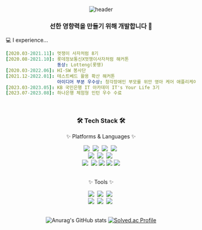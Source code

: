 <div align='center'>

![header](https://capsule-render.vercel.app/api?type=waving&color=auto&height=250&section=header&text=I'm%20Awarduuu!&fontSize=90&animation=fadeIn&fontAlignY=38)
  
</div>

<div align='center' > 
  <h3>
    선한 영향력을 만들기 위해 개발합니다 👋 
  </h3>
</div>

💻 I experience...

```yaml
[2020.03-2021.11]: 멋쟁이 사자처럼 8기
[2020.08-2021.10]: 롯데정보통신X멋쟁이사자처럼 해커톤 
                   동상: Lotteng(롯땡)
[2020.03-2022.06]: HI-SW 봉사단
[2021.12-2022.01]: 테스트베드 활용 확산 해커톤
                   아이디어 부분 우수상: 청각장애인 부모를 위안 영아 케어 애플리케이션
[2023.03-2023.05]: KB 국민은행 IT 아카데미 IT's Your Life 3기
[2023.07-2023.08]: 하나은행 체험형 인턴 우수 수료
```

<br>

<h3 align="center">🛠️ Tech Stack 🛠️</h3>
<div align="center">
  <p align="center"> ✨ Platforms & Languages ✨ </p>
  <img src="https://img.shields.io/badge/Java-007396?style=flat&logo=java&logoColor=white"/>&nbsp
  <img src="https://img.shields.io/badge/Spring-6DB33F?style=flat&logo=spring&logoColor=white"/>&nbsp
  <img src="https://img.shields.io/badge/Python-3776AB?style=flat&logo=python&logoColor=white"/>&nbsp
  <img src="https://img.shields.io/badge/Django-092E20?style=flat&logo=django&logoColor=white"/>&nbsp

  <br>
  <img src="https://img.shields.io/badge/HTML5-E34F26?style=flat&logo=html5&logoColor=white">&nbsp
  <img src="https://img.shields.io/badge/CSS-1572B6?style=flat&logo=css3&logoColor=white">&nbsp
  <img src="https://img.shields.io/badge/JavaScript-f7df1e?style=flat&logo=javascript&logoColor=white"/></a>&nbsp
  <br>
  <img src="https://img.shields.io/badge/ORACLE-F80000?style=flat&logo=ORACLE&logoColor=white">&nbsp
  <img src="https://img.shields.io/badge/MySQL-4479A1?style=flat&logo=MySQL&logoColor=white"/>
  <img src="https://img.shields.io/badge/Redis-DC382D?style=flat&logo=Redis&logoColor=white"/>
  <img src="https://img.shields.io/badge/EC2-FF9900?style=flat&logo=amazonec2&logoColor=white"/>
  <img src="https://img.shields.io/badge/Docker-2496ED?style=flat&logo=docker&logoColor=white"/>
  <br>
  <br>
  <p align="center"> ✨ Tools ✨ </p>
  <img src="https://img.shields.io/badge/Eclipse-2C2255?style=flat&logo=Eclipse IDE&logoColor=white"/>&nbsp
  <img src="https://img.shields.io/badge/VSCode-007ACC?style=flat&logo=Visual Studio Code&logoColor=white"/>&nbsp
  <img src="https://img.shields.io/badge/IntelliJ-000000?style=flat&logo=IntelliJ IDEA&logoColor=white"/>&nbsp
  <br>
  <img src="https://img.shields.io/badge/Git-F05032?style=flat&logo=Git&logoColor=white"/>&nbsp
  <img src="https://img.shields.io/badge/Figma-F24E1E?style=flat&logo=figma&logoColor=white"/>&nbsp
  <img src="https://img.shields.io/badge/Notion-000000?style=flat&logo=notion&logoColor=white"/>&nbsp<br>
</div>

<br>

<div align="center">
  
  ![Anurag's GitHub stats](https://github-readme-stats.vercel.app/api?username=awarduuu&show_icons=true&theme=synthwave)
  [![Solved.ac Profile](http://mazassumnida.wtf/api/generate_badge?boj=awarduuu)](https://solved.ac/awarduuu)<br/>
  
</div>




